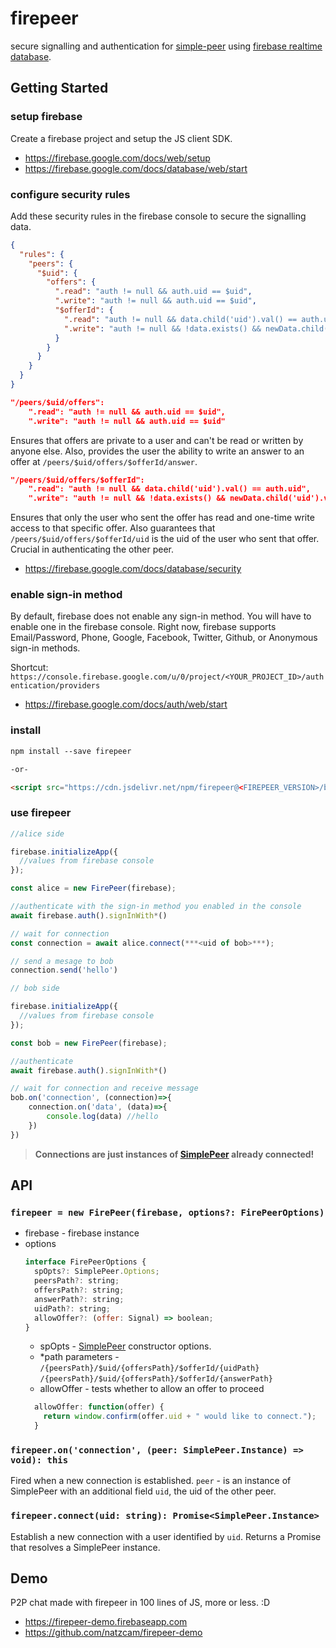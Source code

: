 # firepeer

secure signalling and authentication for [simple-peer](https://github.com/feross/simple-peer) using [firebase realtime database](https://firebase.google.com/docs/database/).

## Getting Started

### setup firebase

Create a firebase project and setup the JS client SDK.
* https://firebase.google.com/docs/web/setup
* https://firebase.google.com/docs/database/web/start

### configure security rules

Add these security rules in the firebase console to secure the signalling data.

```json
{
  "rules": {
    "peers": {
      "$uid": {
        "offers": {
          ".read": "auth != null && auth.uid == $uid",
          ".write": "auth != null && auth.uid == $uid",
          "$offerId": {
            ".read": "auth != null && data.child('uid').val() == auth.uid",
            ".write": "auth != null && !data.exists() && newData.child('uid').val() == auth.uid",
          }
        }
      }
    }
  }
}
```
```json
"/peers/$uid/offers":
    ".read": "auth != null && auth.uid == $uid",
    ".write": "auth != null && auth.uid == $uid"      
```
Ensures that offers are private to a user and can't be read or written by anyone else. Also, provides the user the ability to write an answer to an offer at `/peers/$uid/offers/$offerId/answer`.

```json
"/peers/$uid/offers/$offerId":
    ".read": "auth != null && data.child('uid').val() == auth.uid",
    ".write": "auth != null && !data.exists() && newData.child('uid').val() == auth.uid"
```
Ensures that only the user who sent the offer has read and one-time write access to that specific offer. Also guarantees that `/peers/$uid/offers/$offerId/uid` is the uid of the user who sent that offer. Crucial in authenticating the other peer.

* https://firebase.google.com/docs/database/security

### enable sign-in method
By default, firebase does not enable any sign-in method. You will have to enable one in the firebase console. Right now, firebase supports Email/Password, Phone, Google, Facebook, Twitter, Github, or Anonymous sign-in methods.

Shortcut:
`https://console.firebase.google.com/u/0/project/<YOUR_PROJECT_ID>/authentication/providers`


* https://firebase.google.com/docs/auth/web/start

### install
```html
npm install --save firepeer

-or-

<script src="https://cdn.jsdelivr.net/npm/firepeer@<FIREPEER_VERSION>/build/lib/firepeer.min.js"></script>
```

### use firepeer

```javascript
//alice side

firebase.initializeApp({
  //values from firebase console
});

const alice = new FirePeer(firebase);

//authenticate with the sign-in method you enabled in the console
await firebase.auth().signInWith*() 

// wait for connection
const connection = await alice.connect(***<uid of bob>***);

// send a mesage to bob
connection.send('hello')
```

```javascript
// bob side

firebase.initializeApp({
  //values from firebase console
});

const bob = new FirePeer(firebase);

//authenticate
await firebase.auth().signInWith*()

// wait for connection and receive message
bob.on('connection', (connection)=>{
    connection.on('data', (data)=>{
        console.log(data) //hello
    })
})
```

> **Connections are just instances of [SimplePeer](https://github.com/feross/simple-peer#api) already connected!**

## API
### `firepeer = new FirePeer(firebase, options?: FirePeerOptions)`
* firebase - firebase instance
* options
    ```javascript
    interface FirePeerOptions {
      spOpts?: SimplePeer.Options;
      peersPath?: string;
      offersPath?: string;
      answerPath?: string;
      uidPath?: string;
      allowOffer?: (offer: Signal) => boolean;
    }
    ```
    * spOpts - [SimplePeer](https://github.com/feross/simple-peer#api) constructor options.
    * *path parameters -
    `/{peersPath}/$uid/{offersPath}/$offerId/{uidPath}`
    `/{peersPath}/$uid/{offersPath}/$offerId/{answerPath}`
    * allowOffer - tests whether to allow an offer to proceed
    ```javascript
      allowOffer: function(offer) {
        return window.confirm(offer.uid + " would like to connect.");
      }
    ```
### `firepeer.on('connection', (peer: SimplePeer.Instance) => void): this`
Fired when a new connection is established.
`peer` - is an instance of SimplePeer with an additional field `uid`, the uid of the other peer.

### `firepeer.connect(uid: string): Promise<SimplePeer.Instance>`
Establish a new connection with a user identified by `uid`.
Returns a Promise that resolves a SimplePeer instance.

## Demo

P2P chat made with firepeer in 100 lines of JS, more or less. :D

* https://firepeer-demo.firebaseapp.com
* https://github.com/natzcam/firepeer-demo

